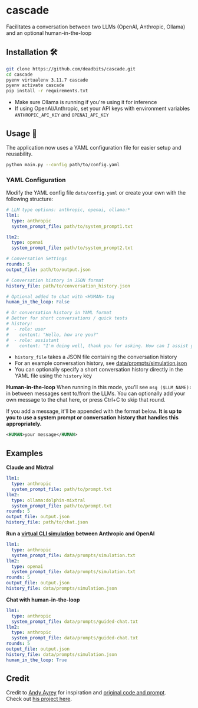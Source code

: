 # cascade
Facilitates a conversation between two LLMs (OpenAI, Anthropic, Ollama) and an optional human-in-the-loop

## Installation 🛠️
```bash
git clone https://github.com/deadbits/cascade.git
cd cascade
pyenv virtualenv 3.11.7 cascade
pyenv activate cascade
pip install -r requirements.txt
```

* Make sure Ollama is running if you're using it for inference
* If using OpenAI/Anthropic, set your API keys with environment variables `ANTHROPIC_API_KEY` and `OPENAI_API_KEY`

## Usage 🚀

The application now uses a YAML configuration file for easier setup and reusability.

```bash
python main.py --config path/to/config.yaml
```

### YAML Configuration

Modify the YAML config file `data/config.yaml` or create your own with the following structure:

```yaml
# LLM type options: anthropic, openai, ollama:*
llm1:
  type: anthropic
  system_prompt_file: path/to/system_prompt1.txt

llm2:
  type: openai
  system_prompt_file: path/to/system_prompt2.txt

# Conversation Settings
rounds: 5
output_file: path/to/output.json

# Conversation history in JSON format
history_file: path/to/conversation_history.json

# Optional added to chat with <HUMAN> tag
human_in_the_loop: False

# Or conversation history in YAML format
# Better for short conversations / quick tests
# history:
#  - role: user
#    content: "Hello, how are you?"
#  - role: assistant
#    content: "I'm doing well, thank you for asking. How can I assist you today?"
```

* `history_file` takes a JSON file containing the conversation history
* For an example conversation history, see [data/prompts/simulation.json](data/prompts/simulation.json)
* You can optionally specify a short conversation history directly in the YAML file using the `history` key

**Human-in-the-loop**
When running in this mode, you'll see `msg ($LLM_NAME): ` in between messages sent to/from the LLMs.
You can optionally add your own message to the chat here, or press Ctrl+C to skip that round.

If you add a message, it'll be appended with the format below. 
**It is up to you to use a system prompt or conversation history that handles this appropriately.**

```xml
<HUMAN>your message</HUMAN>
```

## Examples

**Claude and Mixtral**  
```yaml
llm1:
  type: anthropic
  system_prompt_file: path/to/prompt.txt
llm2:
  type: ollama:dolphin-mixtral
  system_prompt_file: path/to/prompt.txt
rounds: 5
output_file: output.json
history_file: path/to/chat.json
```

**Run a [virtual CLI simulation](https://twitter.com/AndyAyrey/status/1769942282168664104) between Anthropic and OpenAI**  
```yaml
llm1:
  type: anthropic
  system_prompt_file: data/prompts/simulation.txt
llm2:
  type: openai
  system_prompt_file: data/prompts/simulation.txt
rounds: 5
output_file: output.json
history_file: data/prompts/simulation.json
```

**Chat with human-in-the-loop**
```yaml
llm1:
  type: anthropic
  system_prompt_file: data/prompts/guided-chat.txt
llm2:
  type: anthropic
  system_prompt_file: data/prompts/guided-chat.txt
rounds: 5
output_file: output.json
history_file: data/prompts/simulation.json
human_in_the_loop: True
```

## Credit
Credit to [Andy Ayrey](https://twitter.com/AndyAyrey/status/1769942282168664104) for inspiration and [original code and prompt](https://www.codedump.xyz/py/ZfkQmMk8I7ecLbIk).  
Check out [his project here](https://dreams-of-an-electric-mind.webflow.io/).